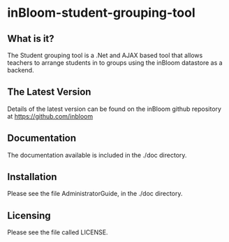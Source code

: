 inBloom-student-grouping-tool
=========================
What is it?
-----------

The Student grouping tool is a .Net and AJAX based tool that allows teachers to arrange students in to groups using the inBloom datastore as a backend.

The Latest Version
------------------

Details of the latest version can be found on the inBloom github repository at https://github.com/inbloom

Documentation
-------------

The documentation available is included in the ./doc directory.

Installation
------------

Please see the file AdministratorGuide, in the ./doc directory.

Licensing
---------

Please see the file called LICENSE.